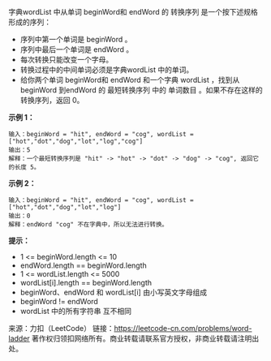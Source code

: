 字典wordList 中从单词 beginWord和 endWord 的 转换序列 是一个按下述规格形成的序列：

* 序列中第一个单词是 beginWord 。
* 序列中最后一个单词是 endWord 。
* 每次转换只能改变一个字母。
* 转换过程中的中间单词必须是字典wordList 中的单词。
* 给你两个单词 beginWord和 endWord 和一个字典 wordList ，找到从beginWord 到endWord 的 最短转换序列 中的 单词数目 。如果不存在这样的转换序列，返回 0。


**示例 1：**
```
输入：beginWord = "hit", endWord = "cog", wordList = ["hot","dot","dog","lot","log","cog"]
输出：5
解释：一个最短转换序列是 "hit" -> "hot" -> "dot" -> "dog" -> "cog", 返回它的长度 5。
```
**示例 2：**
```
输入：beginWord = "hit", endWord = "cog", wordList = ["hot","dot","dog","lot","log"]
输出：0
解释：endWord "cog" 不在字典中，所以无法进行转换。
```

**提示：**

* 1 <= beginWord.length <= 10
* endWord.length == beginWord.length
* 1 <= wordList.length <= 5000
* wordList[i].length == beginWord.length
* beginWord、endWord 和 wordList[i] 由小写英文字母组成
* beginWord != endWord
* wordList 中的所有字符串 互不相同

来源：力扣（LeetCode）
链接：https://leetcode-cn.com/problems/word-ladder
著作权归领扣网络所有。商业转载请联系官方授权，非商业转载请注明出处。
